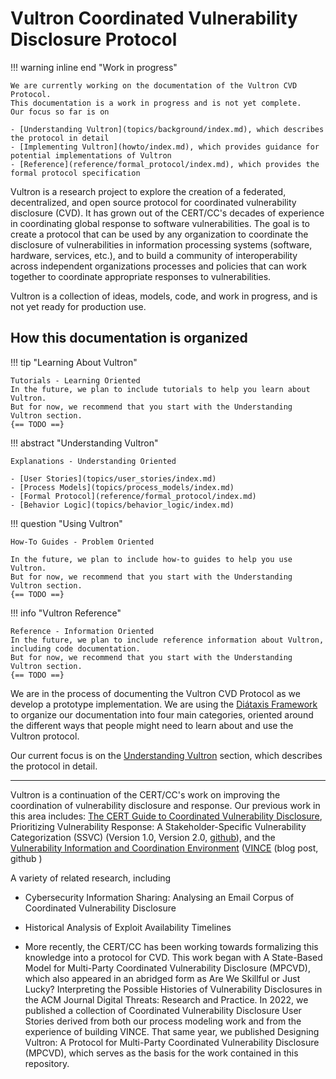 # Vultron Coordinated Vulnerability Disclosure Protocol

!!! warning inline end "Work in progress"

    We are currently working on the documentation of the Vultron CVD Protocol.
    This documentation is a work in progress and is not yet complete.
    Our focus so far is on
    
    - [Understanding Vultron](topics/background/index.md), which describes the protocol in detail
    - [Implementing Vultron](howto/index.md), which provides guidance for potential implementations of Vultron
    - [Reference](reference/formal_protocol/index.md), which provides the formal protocol specification

Vultron is a research project to explore the creation of a federated, decentralized,
and open source protocol for coordinated vulnerability disclosure (CVD).
It has grown out of the CERT/CC's decades of experience in coordinating global
response to software vulnerabilities. The goal is to create a protocol that can
be used by any organization to coordinate the disclosure of vulnerabilities in
information processing systems (software, hardware, services, etc.), and to build
a community of interoperability across independent organizations processes and
policies that can work together to coordinate appropriate responses to vulnerabilities.

Vultron is a collection of ideas, models, code, and work in progress, and is not yet ready for production use.


## How this documentation is organized


!!! tip "Learning About Vultron"

    Tutorials - Learning Oriented
    In the future, we plan to include tutorials to help you learn about Vultron.
    But for now, we recommend that you start with the Understanding Vultron section.
    {== TODO ==}

!!! abstract "Understanding Vultron"

    Explanations - Understanding Oriented

    - [User Stories](topics/user_stories/index.md)
    - [Process Models](topics/process_models/index.md)
    - [Formal Protocol](reference/formal_protocol/index.md)
    - [Behavior Logic](topics/behavior_logic/index.md)

!!! question "Using Vultron"

    How-To Guides - Problem Oriented
    
    In the future, we plan to include how-to guides to help you use Vultron.
    But for now, we recommend that you start with the Understanding Vultron section.
    {== TODO ==}

!!! info "Vultron Reference"

    Reference - Information Oriented
    In the future, we plan to include reference information about Vultron, including code documentation.
    But for now, we recommend that you start with the Understanding Vultron section.
    {== TODO ==}


We are in the process of documenting the Vultron CVD Protocol as we develop a prototype implementation.
We are using the [Diátaxis Framework](https://diataxis.fr/) to organize our documentation into four main categories,
oriented around the different ways that people might need to learn about and use the Vultron protocol.

Our current focus is on the [Understanding Vultron](topics/background/index.md) section, which describes the protocol
in detail. 

----

Vultron is a continuation of the CERT/CC's work on improving the coordination of vulnerability disclosure and response.
Our previous work in this area includes:
[The CERT Guide to Coordinated Vulnerability Disclosure](https://vuls.cert.org/confluence/display/CVD),
Prioritizing Vulnerability Response: A Stakeholder-Specific Vulnerability Categorization (SSVC) (Version 1.0, Version
2.0, [github](https://github.com/CERTCC/SSVC)), and 
the [Vulnerability Information and Coordination Environment](https://kb.cert.org/vince/) ([VINCE](https://kb.cert.org/vince/) (blog post, github )

A variety of related research, including

- Cybersecurity Information Sharing: Analysing an Email Corpus of Coordinated Vulnerability Disclosure
- Historical Analysis of Exploit Availability Timelines

- More recently, the CERT/CC has been working towards formalizing this knowledge into a protocol for CVD. This work began
with A State-Based Model for Multi-Party Coordinated Vulnerability Disclosure (MPCVD), which also appeared in an
abridged form as Are We Skillful or Just Lucky? Interpreting the Possible Histories of Vulnerability Disclosures in the
ACM Journal Digital Threats: Research and Practice. In 2022, we published a collection of Coordinated Vulnerability
Disclosure User Stories derived from both our process modeling work and from the experience of building VINCE. That same
year, we published Designing Vultron: A Protocol for Multi-Party Coordinated Vulnerability Disclosure (MPCVD), which
serves as the basis for the work contained in this repository.